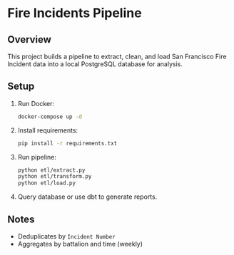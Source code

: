 # Fire Incidents Pipeline

## Overview

This project builds a pipeline to extract, clean, and load San Francisco Fire Incident data into a local PostgreSQL database for analysis.

## Setup

1. Run Docker:
   ```bash
   docker-compose up -d
   ```

2. Install requirements:
   ```bash
   pip install -r requirements.txt
   ```

3. Run pipeline:
   ```bash
   python etl/extract.py
   python etl/transform.py
   python etl/load.py
   ```

4. Query database or use dbt to generate reports.

## Notes
- Deduplicates by `Incident Number`
- Aggregates by battalion and time (weekly)